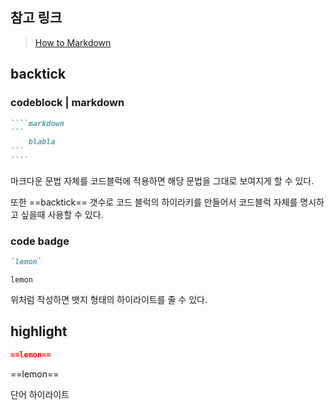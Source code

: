 

## 참고 링크

> [How to Markdown](https://publish.obsidian.md/hub/04+-+Guides%2C+Workflows%2C+%26+Courses/Guides/Markdown+Syntax)


## backtick 

### codeblock | markdown
`````markdown
````markdown
```
	blabla
```
````
`````

마크다운 문법 자체를 코드블럭에 적용하면 해당 문법을 그대로 보여지게 할 수 있다.

또한 ==backtick== 갯수로 코드 블럭의 하이라키를 만들어서 코드블럭 자체를 명시하고 싶을때 사용할 수 있다.


###  code badge
```markdown
`lemon`
```
`lemon`

위처럼 작성하면 뱃지 형태의 하이라이트를 줄 수 있다.


## highlight

```markdown
==lemon==
```
==lemon==

단어 하이라이트